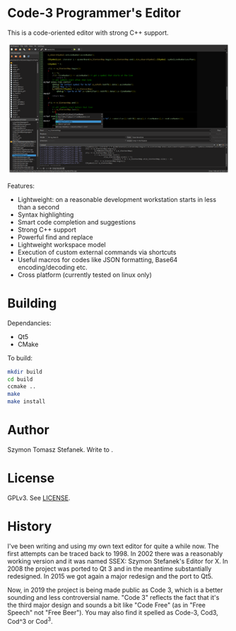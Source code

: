 # Code-3 Programmer's Editor

This is a code-oriented editor with strong C++ support.

![screenshot](https://github.com/pragmaware/code3/raw/master/doc/screenshot20191227.png "Screenshot")

Features:

- Lightweight: on a reasonable development workstation starts in less than a second
- Syntax highlighting
- Smart code completion and suggestions
- Strong C++ support
- Powerful find and replace
- Lightweight workspace model
- Execution of custom external commands via shortcuts
- Useful macros for codes like JSON formatting, Base64 encoding/decoding etc.
- Cross platform (currently tested on linux only)

# Building

Dependancies:

- Qt5
- CMake

To build:

```sh
mkdir build
cd build
ccmake ..
make
make install
```

# Author

Szymon Tomasz Stefanek. Write to <sts at pragmaware dot net>.

# License

GPLv3. See [LICENSE](LICENSE.md).

# History

I've been writing and using my own text editor for quite a while now. The first attempts
can be traced back to 1998. In 2002 there was a reasonably working version and it was
named SSEX: Szymon Stefanek's Editor for X. In 2008 the project was ported to Qt 3 and
in the meantime substantially redesigned. In 2015 we got again a major redesign and the
port to Qt5.

Now, in 2019 the project is being made public as Code 3, which is a better sounding
and less controversial name. "Code 3" reflects the fact that it's the third major design
and sounds a bit like "Code Free" (as in "Free Speech" not "Free Beer"). You may also
find it spelled as Code-3, Cod3, Cod^3 or Cod<sup>3</sup>.

